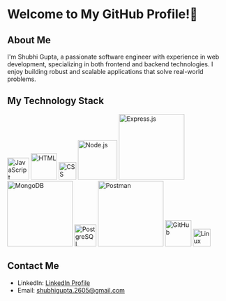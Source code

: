 # Welcome to My GitHub Profile!👋

## About Me

I'm Shubhi Gupta, a passionate software engineer with experience in web development, specializing in both frontend and backend technologies. I enjoy building robust and scalable applications that solve real-world problems.

## My Technology Stack


<img src="https://upload.wikimedia.org/wikipedia/commons/6/6a/JavaScript-logo.png" alt="JavaScript" width="50">      <img src="https://upload.wikimedia.org/wikipedia/commons/6/61/HTML5_logo_and_wordmark.svg" alt="HTML" width="60">    <img src="https://upload.wikimedia.org/wikipedia/commons/d/d5/CSS3_logo_and_wordmark.svg" alt="CSS" width="40">     <img src="https://upload.wikimedia.org/wikipedia/commons/d/d9/Node.js_logo.svg" alt="Node.js" width="90">    <img src="https://upload.wikimedia.org/wikipedia/commons/6/64/Expressjs.png" alt="Express.js" width="150"> <img src="https://upload.wikimedia.org/wikipedia/commons/9/93/MongoDB_Logo.svg" alt="MongoDB" width="150">  <img src="https://upload.wikimedia.org/wikipedia/commons/2/29/Postgresql_elephant.svg" alt="PostgreSQL" width="50">  <img src="https://upload.wikimedia.org/wikipedia/commons/c/c2/Postman_%28software%29.png" alt="Postman" width="150">   <img src="https://upload.wikimedia.org/wikipedia/commons/9/91/Octicons-mark-github.svg" alt="GitHub" width="60">    <img src="https://upload.wikimedia.org/wikipedia/commons/3/35/Tux.svg" alt="Linux" width="40"> 




## Contact Me

- LinkedIn: [LinkedIn Profile](https://www.linkedin.com/in/shubhi-gupta-52550b1b2)
- Email: [shubhigupta.2605@gmail.com](mailto:shubhigupta.2605@gmail.com)




